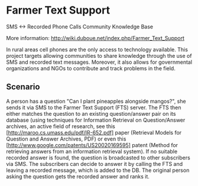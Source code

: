 Farmer Text Support
===================

SMS &lt;-> Recorded Phone Calls Community Knowledge Base

More information: http://wiki.duboue.net/index.php/Farmer_Text_Support

In rural areas cell phones are the only access to technology available. 
This project targets allowing communities to share knowledge through the 
use of SMS and recorded text messages. Moreover, it also allows for 
governmental organizations and NGOs to contribute and track problems in 
the field.

Scenario
--------

A person has a question "Can I plant pineapples alongside mangos?", she 
sends it via SMS to the Farmer Text Support (FTS) server. The FTS then 
either matches the question to an existing question/answer pair on its 
database (using techniques for Information Retrieval on Question/Answer 
archives, an active field of research, see this [http://maroo.cs.umass.edu/pdf/IR-652.pdf] 
paper (Retrieval Models for Question and Answer Archives, PDF) or even 
this [http://www.google.com/patents/US20020169595] patent (Method for 
retrieving answers from an information retrieval system). If no suitable 
recorded answer is found, the question is broadcasted to other subscribers 
via SMS. The subscribers can decide to answer it by calling the FTS and 
leaving a recorded message, which is added to the DB. The original person 
asking the question gets the recorded answer and ranks it.
